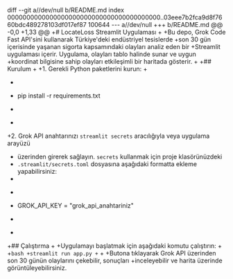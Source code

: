 diff --git a//dev/null b/README.md
index 0000000000000000000000000000000000000000..03eee7b2fca9d8f7660bdc489278103df017ef87 100644
--- a//dev/null
+++ b/README.md
@@ -0,0 +1,33 @@
+# LocateLoss Streamlit Uygulaması
+
+Bu depo, Grok Code Fast API'sini kullanarak Türkiye'deki endüstriyel tesislerde
+son 30 gün içerisinde yaşanan sigorta kapsamındaki olayları analiz eden bir
+Streamlit uygulaması içerir. Uygulama, olayları tablo halinde sunar ve uygun
+koordinat bilgisine sahip olayları etkileşimli bir haritada gösterir.
+
+## Kurulum
+
+1. Gerekli Python paketlerini kurun:
+
+   ```bash
+   pip install -r requirements.txt
+   ```
+
+2. Grok API anahtarınızı `streamlit secrets` aracılığıyla veya uygulama arayüzü
+   üzerinden girerek sağlayın. `secrets` kullanmak için proje klasörünüzdeki
+   `.streamlit/secrets.toml` dosyasına aşağıdaki formatta ekleme yapabilirsiniz:
+
+   ```toml
+   GROK_API_KEY = "grok_api_anahtariniz"
+   ```
+
+## Çalıştırma
+
+Uygulamayı başlatmak için aşağıdaki komutu çalıştırın:
+
+```bash
+streamlit run app.py
+```
+
+Butona tıklayarak Grok API üzerinden son 30 günün olaylarını çekebilir, sonuçları
+inceleyebilir ve harita üzerinde görüntüleyebilirsiniz.

